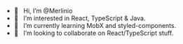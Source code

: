 - 👋 &nbsp; Hi, I’m @Merlinio
- 👀 &nbsp; I’m interested in React, TypeScript & Java.
- 🌱 &nbsp; I’m currently learning MobX and styled-components.
- 💞️ &nbsp; I’m looking to collaborate on React/TypeScript stuff.

<!---
Merlinio/Merlinio is a ✨ special ✨ repository because its `README.md` (this file) appears on your GitHub profile.
You can click the Preview link to take a look at your changes.
--->
